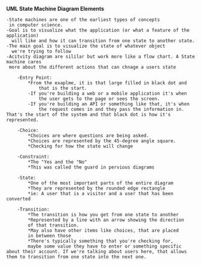 **UML State Machine Diagram Elements**

    -State machines are one of the earliest types of concepts 
     in computer science.
    -Goal is to visualize what the application (or what a feature of the application) 
      will like and how it can transition from one state to another state.
    -The main goal is to visualize the state of whatever object
      we're trying to follow
    -Acitvity diagram are sililar but work more like a flow chart. A State machine cares
     more about the different actions that can chnage a users state

        -Entry Point:
            *From the exaplme, it is that large filled in black dot and 
                that is the start.
            -If you're building a web or a mobile application it's when 
                the user gets to the page or sees the screen. 
            -If you're building an API or something like that, it's when 
                the request comes in and they pass the information in. That's the start of the system and that black dot is how it's represented.

        -Choice:
            *Choices are where questions are being asked.
            *Choices are represented by the 45-degree angle square.
            *Checking for how the state will change

        -Constraint:
            *The "Yes and the "No"
            *This was called the guard in pervious diagrams
        
        -State:
            *One of the most important parts of the entire diagram
            *They are represented by the rounded edge rectangle
            *ie: A user that is a visitor and a user that has been converted

        -Transition:
            *The transition is how you get from one state to another
            *Represented by a line with an arrow showing the direction 
            of that transition.
            *May also have other items like choices, that are placed 
            in between those
            *There's typically something that you're checking for,
            maybe some value they have to enter or something specific about their account. If we're talking about users here, that allows them to transition from one state into the next one.



